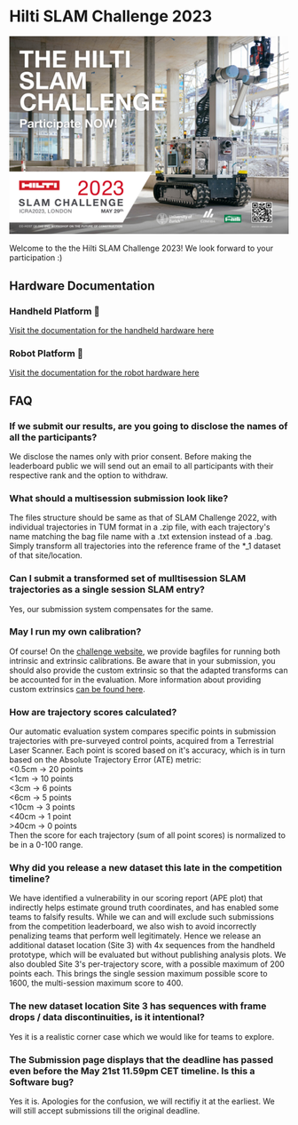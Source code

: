 # Hilti SLAM Challenge 2023
[![HSC2023](assets/HSC2023-landscape.jpg?raw=true)](https://hilti-challenge.com/)

Welcome to the the Hilti SLAM Challenge 2023! We look forward to your participation :)

## Hardware Documentation
### Handheld Platform 🎥
[Visit the documentation for the handheld hardware here](documentation/hardware/Handheld.md)


### Robot Platform 🤖
[Visit the documentation for the robot hardware here](documentation/hardware/Robot.md)

## FAQ

### If we submit our results, are you going to disclose the names of all the participants?
We disclose the names only with prior consent. Before making the leaderboard public we will send out an email to all participants with their respective rank and the option to withdraw.

### What should a multisession submission look like?
The files structure should be same as that of SLAM Challenge 2022, with individual trajectories in TUM format in a .zip file, with each trajectory's name matching the bag file name with a .txt extension instead of a .bag.
Simply transform all trajectories into the reference frame of the *_1 dataset of that site/location.

### Can I submit a transformed set of mulltisession SLAM trajectories as a single session SLAM entry?
Yes, our  submission system compensates for the same.

### May I run my own calibration?
Of course! On the [challenge website](https://hilti-challenge.com/), we provide bagfiles for running both intrinsic and extrinsic calibrations. Be aware that in your submission, you should also provide the custom extrinsic so that the adapted transforms can be accounted for in the evaluation. More information about providing custom extrinsics [can be found here](documentation/submissions/Format.md).

### How are trajectory scores calculated?
Our automatic evaluation system compares specific points in submission trajectories with pre-surveyed control points, acquired from a Terrestrial Laser Scanner.
Each point is scored based on it's accuracy, which is in turn based on the Absolute Trajectory Error (ATE) metric:\
<0.5cm → 20 points\
<1cm → 10 points\
<3cm → 6 points\
<6cm → 5 points\
<10cm → 3 points\
<40cm → 1 point\
\>40cm → 0 points\
Then the score for each trajectory (sum of all point scores) is normalized to be in a 0-100 range.

### Why did you release a new dataset this late in the competition timeline?
We have identified a vulnerability in our scoring report (APE plot) that indirectly helps estimate ground truth coordinates, and has enabled some teams to falsify results. While we can and will exclude such submissions from the competition leaderboard, we also wish to avoid incorrectly penalizing teams that perform well legitimately. Hence we release an additional dataset location (Site 3) with 4x sequences from the handheld prototype, which will be evaluated but without publishing analysis plots. We also doubled Site 3's per-trajectory score, with a possible maximum of 200 points each. This brings the single session maximum possible score to 1600, the multi-session maximum score to 400.

### The new dataset location Site 3 has sequences with frame drops / data discontinuities, is it intentional?
Yes it is a realistic corner case which we would like for teams to explore.

### The Submission page displays that the deadline has passed even before the May 21st 11.59pm CET timeline. Is this a Software bug?
Yes it is. Apologies for the confusion, we will rectifiy it at the earliest. We will still accept submissions till the original deadline.
